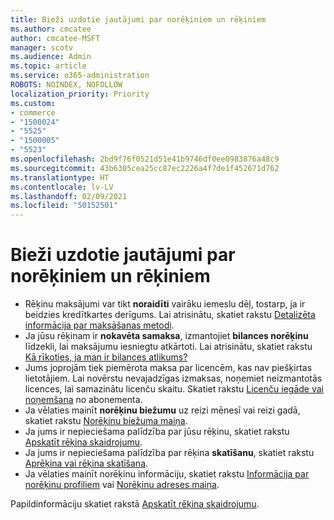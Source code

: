 ```yaml
---
title: Bieži uzdotie jautājumi par norēķiniem un rēķiniem
ms.author: cmcatee
author: cmcatee-MSFT
manager: scotv
ms.audience: Admin
ms.topic: article
ms.service: o365-administration
ROBOTS: NOINDEX, NOFOLLOW
localization_priority: Priority
ms.custom:
- commerce
- "1500024"
- "5525"
- "1500005"
- "5523"
ms.openlocfilehash: 2bd9f76f0521d51e41b9746df0ee0983876a48c9
ms.sourcegitcommit: 43b6305cea25cc87ec2226a4f7de1f452671d762
ms.translationtype: HT
ms.contentlocale: lv-LV
ms.lasthandoff: 02/09/2021
ms.locfileid: "50152501"
---
```

# <a name="billing-or-invoice-faq"></a>Bieži uzdotie jautājumi par norēķiniem un rēķiniem

- Rēķinu maksājumi var tikt **noraidīti** vairāku iemeslu dēļ, tostarp, ja ir beidzies kredītkartes derīgums. Lai atrisinātu, skatiet rakstu [Detalizēta informācija par maksāšanas metodi](https://docs.microsoft.com/microsoft-365/commerce/billing-and-payments/manage-payment-methods#update-payment-method-details).
- Ja jūsu rēķinam ir **nokavēta samaksa**, izmantojiet **bilances norēķinu** līdzekli, lai maksājumu iesniegtu atkārtoti. Lai atrisinātu, skatiet rakstu [Kā rīkoties, ja man ir bilances atlikums?](https://docs.microsoft.com/microsoft-365/commerce/billing-and-payments/pay-for-your-subscription#what-if-i-have-an-outstanding-balance)
- Jums joprojām tiek piemērota maksa par licencēm, kas nav piešķirtas lietotājiem. Lai novērstu nevajadzīgas izmaksas, noņemiet neizmantotās licences, lai samazinātu licenču skaitu. Skatiet rakstu [Licenču iegāde vai noņemšana](https://docs.microsoft.com/microsoft-365/commerce/licenses/buy-licenses) no abonementa.
- Ja vēlaties mainīt **norēķinu biežumu** uz reizi mēnesī vai reizi gadā, skatiet rakstu [Norēķinu biežuma maiņa](https://docs.microsoft.com/microsoft-365/commerce/billing-and-payments/change-payment-frequency).
- Ja jums ir nepieciešama palīdzība par jūsu rēķinu, skatiet rakstu [Apskatīt rēķina skaidrojumu](https://docs.microsoft.com/microsoft-365/commerce/billing-and-payments/understand-your-invoice2).
- Ja jums ir nepieciešama palīdzība par rēķina **skatīšanu**, skatiet rakstu [Aprēķina vai rēķina skatīšana](https://docs.microsoft.com/microsoft-365/commerce/billing-and-payments/view-your-bill-or-invoice).
- Ja vēlaties mainīt norēķinu informāciju, skatiet rakstu [Informācija par norēķinu profiliem](https://docs.microsoft.com/microsoft-365/commerce/billing-and-payments/manage-billing-profiles) vai [Norēķinu adreses maiņa](https://docs.microsoft.com/microsoft-365/commerce/billing-and-payments/change-your-billing-addresses).

Papildinformāciju skatiet rakstā [Apskatīt rēķina skaidrojumu](https://docs.microsoft.com/microsoft-365/commerce/billing-and-payments/understand-your-invoice2).